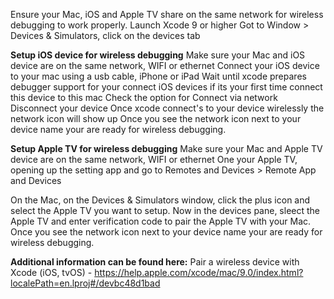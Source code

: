 Ensure your Mac, iOS and Apple TV share on the same network for wireless debugging to work properly.
Launch Xcode 9 or higher
Got to Window > Devices & Simulators, click on the devices tab

**Setup iOS device for wireless debugging**
Make sure your Mac and iOS device are on the same network, WIFI or ethernet
Connect your iOS device to your mac using a usb cable, iPhone or iPad
Wait until xcode prepares debugger support for your connect iOS devices if its your first time connect this device to this mac
Check the option for Connect via network
Disconnect your device
Once xcode connect's to your device wirelessly the network icon will show up
Once you see the network icon next to your device name your are ready for wireless debugging.

**Setup Apple TV for wireless debugging**
Make sure your Mac and Apple TV device are on the same network, WIFI or ethernet
One your Apple TV, opening up the setting app and go to Remotes and Devices > Remote App and Devices

On the Mac, on the Devices & Simulators window, click the plus icon and select the Apple TV you want to setup.
Now in the devices pane, sleect the Apple TV and enter verification code to pair the Apple TV with your Mac.
Once you see the network icon next to your device name your are ready for wireless debugging.

**Additional information can be found here:**
Pair a wireless device with Xcode (iOS, tvOS) - https://help.apple.com/xcode/mac/9.0/index.html?localePath=en.lproj#/devbc48d1bad
